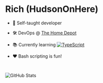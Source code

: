 # Rich (HudsonOnHere)

- 🧠 Self-taught developer

- 🛠 DevOps @ [The Home Depot](https://github.com/homedepot)

- 📚 Currently learning [![TypeScript](https://img.shields.io/badge/%3C%2F%3E-TypeScript-%230074c1.svg)](http://www.typescriptlang.org/)

- ❤️ Bash scripting is fun!

<br>

![GitHub Stats](https://github-readme-stats.vercel.app/api?username=hudsononhere&count_private=true&show_icons=true&theme=react)

